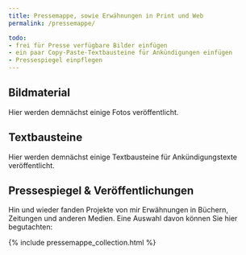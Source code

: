 ```yaml
---
title: Pressemappe, sowie Erwähnungen in Print und Web
permalink: /pressemappe/

todo:
- frei für Presse verfügbare Bilder einfügen
- ein paar Copy-Paste-Textbausteine für Ankündigungen einfügen
- Pressespiegel einpflegen
---
```


## Bildmaterial

Hier werden demnächst einige Fotos veröffentlicht.

## Textbausteine

Hier werden demnächst einige Textbausteine für Ankündigungstexte veröffentlicht.

## Pressespiegel & Veröffentlichungen

Hin und wieder fanden Projekte von mir Erwähnungen in Büchern, Zeitungen und anderen Medien. Eine Auswahl davon können Sie hier begutachten:

{% include pressemappe_collection.html %}

